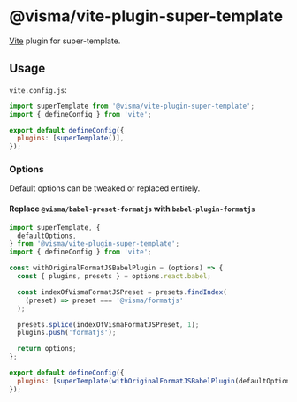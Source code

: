 # @visma/vite-plugin-super-template

[Vite](https://vitejs.dev/) plugin for super-template.

## Usage

`vite.config.js`:

```js
import superTemplate from '@visma/vite-plugin-super-template';
import { defineConfig } from 'vite';

export default defineConfig({
  plugins: [superTemplate()],
});
```

### Options

Default options can be tweaked or replaced entirely.

#### Replace `@visma/babel-preset-formatjs` with `babel-plugin-formatjs`

```js
import superTemplate, {
  defaultOptions,
} from '@visma/vite-plugin-super-template';
import { defineConfig } from 'vite';

const withOriginalFormatJSBabelPlugin = (options) => {
  const { plugins, presets } = options.react.babel;

  const indexOfVismaFormatJSPreset = presets.findIndex(
    (preset) => preset === '@visma/formatjs'
  );

  presets.splice(indexOfVismaFormatJSPreset, 1);
  plugins.push('formatjs');

  return options;
};

export default defineConfig({
  plugins: [superTemplate(withOriginalFormatJSBabelPlugin(defaultOptions))],
});
```

